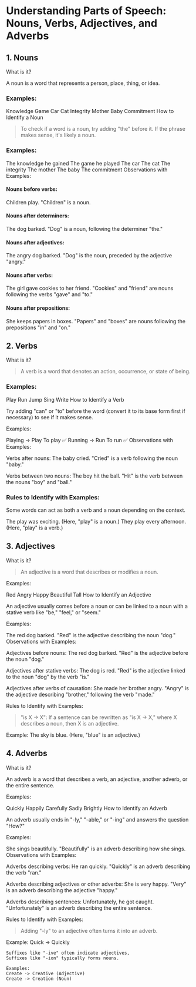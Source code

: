 # Understanding Parts of Speech: Nouns, Verbs, Adjectives, and Adverbs
## 1. Nouns
What is it?

A noun is a word that represents a person, place, thing, or idea.

### Examples:

Knowledge
Game
Car
Cat
Integrity
Mother
Baby
Commitment
How to Identify a Noun

> To check if a word is a noun, try adding "the" before it. If the phrase makes sense, it's likely a noun.

### Examples:

The knowledge he gained
The game he played
The car
The cat
The integrity
The mother
The baby
The commitment
Observations with Examples:

#### Nouns before verbs:
Children play.
"Children" is a noun.

#### Nouns after determiners:
The dog barked.
"Dog" is a noun, following the determiner "the."

#### Nouns after adjectives:
The angry dog barked.
"Dog" is the noun, preceded by the adjective "angry."

#### Nouns after verbs:
The girl gave cookies to her friend.
"Cookies" and "friend" are nouns following the verbs "gave" and "to."

#### Nouns after prepositions:
She keeps papers in boxes.
"Papers" and "boxes" are nouns following the prepositions "in" and "on."

## 2. Verbs
What is it?

> A verb is a word that denotes an action, occurrence, or state of being.

### Examples:

Play
Run
Jump
Sing
Write
How to Identify a Verb

Try adding "can" or "to" before the word (convert it to its base form first if necessary) to see if it makes sense.

Examples:

Playing -> Play
To play ✅
Running -> Run
To run ✅
Observations with Examples:

Verbs after nouns:
The baby cried.
"Cried" is a verb following the noun "baby."

Verbs between two nouns:
The boy hit the ball.
"Hit" is the verb between the nouns "boy" and "ball."

### Rules to Identify with Examples:

Some words can act as both a verb and a noun depending on the context.

The play was exciting.
(Here, "play" is a noun.)
They play every afternoon.
(Here, "play" is a verb.)

## 3. Adjectives
What is it?

> An adjective is a word that describes or modifies a noun.

Examples:

Red
Angry
Happy
Beautiful
Tall
How to Identify an Adjective

An adjective usually comes before a noun or can be linked to a noun with a stative verb like "be," "feel," or "seem."

Examples:

The red dog barked.
"Red" is the adjective describing the noun "dog."
Observations with Examples:

Adjectives before nouns:
The red dog barked.
"Red" is the adjective before the noun "dog."

Adjectives after stative verbs:
The dog is red.
"Red" is the adjective linked to the noun "dog" by the verb "is."

Adjectives after verbs of causation:
She made her brother angry.
"Angry" is the adjective describing "brother," following the verb "made."

Rules to Identify with Examples:

> "is X -> X":
If a sentence can be rewritten as "is X -> X," where X describes a noun, then X is an adjective.


Example:
The sky is blue.
(Here, "blue" is an adjective.)

## 4. Adverbs
What is it?

An adverb is a word that describes a verb, an adjective, another adverb, or the entire sentence.

Examples:

Quickly
Happily
Carefully
Sadly
Brightly
How to Identify an Adverb

An adverb usually ends in "-ly," "-able," or "-ing" and answers the question "How?"

Examples:

She sings beautifully.
"Beautifully" is an adverb describing how she sings.
Observations with Examples:

Adverbs describing verbs:
He ran quickly.
"Quickly" is an adverb describing the verb "ran."

Adverbs describing adjectives or other adverbs:
She is very happy.
"Very" is an adverb describing the adjective "happy."

Adverbs describing sentences:
Unfortunately, he got caught.
"Unfortunately" is an adverb describing the entire sentence.

Rules to Identify with Examples:

>Adding "-ly" to an adjective often turns it into an adverb.

Example:
Quick -> Quickly

```
Suffixes like "-ive" often indicate adjectives,
Suffixes like "-ion" typically forms nouns.

Examples:
Create -> Creative (Adjective)
Create -> Creation (Noun)
```
